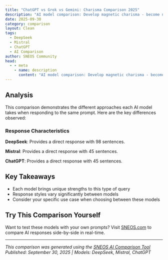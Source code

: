 ```yaml
---
title: "ChatGPT vs Grok vs Gemini: Charisma Comparison 2025"
description: "AI model comparison: Develop magnetic charisma - become naturally attractive to others..."
date: 2025-09-30
category: comparison
layout: Clean
tags:
  - DeepSeek
  - Mistral
  - ChatGPT
  - AI Comparison
author: SNEOS Community
head:
  - - meta
    - name: description
      content: "AI model comparison: Develop magnetic charisma - become naturally attractive to others..."
---
```


<ChatComparison
  title="ChatGPT vs Grok vs Gemini: Charisma Comparison 2025"
  prompt="Develop magnetic charisma - become naturally attractive to others"
  :responses='{
    "DeepSeek": "Of course. Let\u0027s break down \u0022magnetic charisma\u0022 into a practical, learnable framework.\n\nThe most important thing to understand is this: **Charisma is not about being the most entertaining or dominant person in the room. It\u0027s about making the *other person* feel seen, heard, and valued.** When you achieve that, people are naturally drawn to you.\n\nHere is a comprehensive guide to developing that magnetic quality.\n\n### Part 1: The Inner Foundation (The \u0022Being\u0022)\n\nYou cannot fake this part for long. True charisma radiates from a solid internal state.\n\n1.  **Cultivate Authentic Self-Confidence:**\n    *   **Know Your Value:** List your strengths, skills, and past successes. You don\u0027t have to be arrogant, but you must be aware of what you bring to the table.\n    *   **Embrace Imperfection:** Charismatic people aren\u0027t perfect. They are comfortable with their flaws. They can laugh at themselves, which is incredibly endearing and humanizing.\n    *   **Stop Seeking Validation:** Your worth is not determined by others\u0027 approval. When you stop needing others to like you, you become more relaxed and genuine, which paradoxically makes them like you more.\n\n2.  **Develop Deep Presence:**\n    *   **The 90-Second Rule:** When you first meet someone, give them your complete, undivided attention for the first 90 seconds. Don\u0027t look over their shoulder for someone more important. This single shift is transformative.\n    *   **Practice Mindfulness:** Meditate for 5-10 minutes a day. This trains your brain to stop getting lost in thought and to stay in the present moment with the person in front of you.\n\n3.  **Adopt an Abundance Mindset:**\n    *   Believe that there are enough connections, opportunities, and friendships to go around. This eliminates desperation and neediness, the two biggest killers of charisma.\n\n### Part 2: The External Expression (The \u0022Doing\u0022)\n\nThis is how you project your inner state to the world.\n\n#### A. Master Non-Verbal Communication (The Unspoken 93%)\n\n1.  **Eye Contact:** Don\u0027t stare, but do hold contact. A good technique is to notice their eye color when you first meet. Try to maintain contact for 60-70% of the conversation, looking away briefly to avoid intensity.\n2.  **Posture \u0026 Body Language:**\n    *   **Stand Tall:** Keep your shoulders back and your chest open. This signals confidence and receptivity.\n    *   **Uncross Your Arms:** This is a closed, defensive posture. Keep your arms relaxed at your sides or use them to gesture.\n    *   **Lean In Slightly:** When someone is talking, a slight forward lean shows engagement and interest.\n3.  **The Voice:**\n    *   **Slow Down:** Rushing your speech signals anxiety. A slightly slower, deliberate pace conveys authority and calm.\n    *   **Modulate Your Tone:** A monotone voice is boring. Let your voice go up and down with emotion and emphasis.\n    *   **Warmth in the Smile:** A genuine, slow-building smile that reaches your eyes (creating \u0022crow\u0027s feet\u0022) is perceived as warm and authentic, not a polite, forced grin.\n\n#### B. Master Verbal Communication (The Spoken 7%)\n\n1.  **Become a World-Class Listener:**\n    *   **Listen to Understand, Not to Reply.** Stop formulating your response while the other person is talking.\n    *   **Ask Open-Ended Questions:** Instead of \u0022Did you have a good weekend?\u0022 ask \u0022What was the highlight of your weekend?\u0022 This invites stories.\n    *   **Practice \u0022Echoing\u0022:** Gently repeat the last few words they say as a question. *Them: \u0022...and that\u0027s how I ended up moving to Spain.\u0022 You: \u0022...ended up moving to Spain?\u0022* This shows you\u0027re tracking and encourages them to continue.\n\n2.  **Make People Feel Good About Themselves:**\n    *   **Offer Specific, Genuine Compliments:** Instead of \u0022Nice presentation,\u0022 say \u0022I was really impressed with how you handled those tough questions with such clarity.\u0022 Specificity proves you were paying attention.\n    *   **Validate Their Feelings:** \u0022That sounds incredibly frustrating,\u0022 or \u0022You must have been so excited!\u0022 This builds immediate rapport.\n\n3.  **Tell Engaging Stories:**\n    *   People remember stories, not facts. Practice telling short, relevant anecdotes from your life. A good story has a clear point, some emotion, and a relatable challenge or triumph.\n\n### Part 3: The Charismatic Mindsets (The \u0022X-Factor\u0022)\n\nChoose one of these \u0022flavors\u0022 of charisma to embody, depending on your personality and the situation.\n\n*   **Focus Charisma:** The most powerful and universally applicable. It\u0027s the intense presence and deep listening we\u0027ve discussed. It makes people feel like they are the most important person in the world. (Ex: Bill Clinton, a therapist you trust).\n*   **Kindness Charisma:** Rooted in warmth, acceptance, and benevolence. Your body language is soft and open, and you radiate calm and safety. (Ex: Fred Rogers, the Dalai Lama).\n*   **Authority Charisma:** Conveyed through confidence, expertise, and status (earned, not assumed). It\u0027s powerful but must be tempered with warmth, or it becomes intimidation. (Ex: A respected CEO, a seasoned surgeon).\n*   **Vitality Charisma:** Bubbling with energy, optimism, and humor. You bring a sense of fun and possibility into the room. (Ex: A great motivational speaker, a fun friend).\n\n**You can blend these, but most people have a natural tendency toward one or two.**\n\n### Your Action Plan: Start Small\n\nYou don\u0027t have to do everything at once. Pick **one** thing to practice for a week.\n\n*   **Week 1:** In every conversation, focus 100% on the person. Put your phone away. Don\u0027t interrupt.\n*   **Week 2:** Practice making eye contact and noticing one new thing about the person (their earrings, the color of their tie, their enthusiasm for a topic).\n*   **Week 3:** Give one specific, genuine compliment to someone each day.\n*   **Week 4:** Work on slowing down your speech and letting your sentences land.\n\n**Final Truth:** Magnetic charisma is a skill, not a magic trick. It\u0027s built through consistent, mindful practice. It\u0027s about shifting your focus from \u0022How am I being perceived?\u0022 to **\u0022How can I make this person feel truly heard and valued?\u0022**\n\nWhen you do that, you stop *performing* charisma and start *embodying* it. And that is naturally, powerfully attractive.",
    "Mistral": "Developing magnetic charisma involves a combination of personal growth, emotional intelligence, and effective communication. Here are some steps to help you become naturally attractive to others:\n\n1. **Self-Confidence**:\n   - **Believe in Yourself**: Understand your strengths and embrace your uniqueness.\n   - **Body Language**: Maintain good posture, eye contact, and a genuine smile.\n   - **Personal Grooming**: Take care of your appearance. This doesn\u0027t mean you need to be a fashion icon, but rather show that you respect yourself.\n\n2. **Emotional Intelligence**:\n   - **Empathy**: Understand and share the feelings of another. This shows that you care and are invested in them.\n   - **Active Listening**: Pay full attention to the speaker, show you\u0027re listening, and provide feedback.\n   - **Self-Awareness**: Recognize your emotions and how they affect your thoughts and behavior.\n\n3. **Effective Communication**:\n   - **Be Genuine**: Authenticity goes a long way. Be yourself and let your true personality shine.\n   - **Positivity**: Maintain a positive outlook. People are naturally drawn to positivity.\n   - **Storytelling**: Learn to tell engaging stories. This can make you more interesting and memorable.\n   - **Humor**: If it comes naturally to you, use it. It can be a powerful tool for connection.\n\n4. **Personal Growth**:\n   - **Passion**: Pursue your passions and share them with others. Passion is attractive.\n   - **Curiosity**: Be open to new experiences and ideas. Ask questions and show genuine interest in others.\n   - **Personal Development**: Always strive to improve yourself. This can make you more interesting and show others that you value growth.\n\n5. **Help Others**:\n   - **Be Kind**: Small acts of kindness can make a big impact.\n   - **Provide Value**: Share your knowledge, skills, or resources to help others.\n   - **Be Supportive**: Be there for others in their times of need.\n\n6. **Be Present**:\n   - **Live in the Moment**: Give your full attention to the person you\u0027re with and the situation you\u0027re in.\n   - **Mindfulness**: Practice mindfulness to stay present and non-judgmental.\n\n7. **Practice**:\n   - **Social Skills**: Like any other skill, charisma can be developed with practice. Put yourself out there and interact with others.\n\n8. **Be Consistent**:\n   - **Consistency is Key**: Make sure your charismatic behavior is consistent, not just a one-time show.\n\n9. **Learn from Others**:\n   - **Observe Charismatic People**: Pay attention to what they do and how they behave. Try to incorporate their positive traits into your own life.\n\n10. **Be Patient**:\n    - **Personal Growth Takes Time**: Don\u0027t rush the process. Keep working on yourself and the rest will follow.",
    "ChatGPT": "Developing magnetic charisma and becoming naturally attractive to others involves a combination of mindset, behaviors, and communication skills. Here are some practical steps to help you cultivate that magnetic presence:\n\n### 1. Cultivate Genuine Confidence\n- **Believe in Yourself:** Confidence is magnetic. Work on building self-esteem by acknowledging your strengths and achievements.\n- **Body Language:** Stand tall, maintain good posture, make eye contact, and smile warmly. Confident body language invites people in.\n\n### 2. Develop Emotional Intelligence\n- **Be Present:** Truly listen when others speak. Show that you care about their thoughts and feelings.\n- **Empathy:** Understand and validate others\u2019 emotions. People are naturally drawn to those who make them feel understood.\n\n### 3. Improve Communication Skills\n- **Be Clear and Articulate:** Speak with clarity and conviction.\n- **Use Stories and Humor:** Stories create connection, and a well-timed joke breaks the ice.\n- **Positive Language:** Focus on uplifting and positive topics to create an enjoyable atmosphere.\n\n### 4. Show Genuine Interest in Others\n- **Ask Thoughtful Questions:** Encourage others to share about themselves.\n- **Remember Details:** Refer back to things people have told you. It shows you value them.\n\n### 5. Develop an Authentic and Warm Personality\n- **Be Yourself:** Authenticity is attractive. Don\u2019t try to be someone you\u2019re not.\n- **Be Kind and Approachable:** Warmth invites others to feel comfortable around you.\n\n### 6. Take Care of Your Appearance and Energy\n- **Dress Well:** Dressing appropriately for the occasion can boost your confidence and perception.\n- **Maintain Good Hygiene:** A neat appearance is important.\n- **Manage Your Energy:** Be enthusiastic and energetic but avoid overwhelming intensity.\n\n### 7. Be Positive and Optimistic\n- People are drawn to those who uplift them. Cultivate a positive mindset and share that energy with others.\n\n### 8. Practice Gratitude and Generosity\n- Being grateful and generous (with your time, attention, and resources) makes you more likable and magnetic.\n\n### 9. Develop a Sense of Purpose and Passion\n- Passion is contagious. When you talk about what excites you, others naturally gravitate towards your enthusiasm.\n\n### 10. Keep Improving Social Skills\n- **Join Groups or Clubs:** Practice interacting in different social settings.\n- **Observe Charismatic People:** Learn from those you admire.\n- **Seek Feedback:** Ask trusted friends for honest feedback and ways to improve.\n\n---\n\n### Daily Practices to Build Magnetic Charisma:\n- Practice mindful listening during conversations.\n- Smile more often and genuinely.\n- Compliment or encourage at least one person daily.\n- Work on your posture and eye contact every day.\n- Read books or watch talks on charisma and social skills.\n\nBy consistently applying these steps, you will naturally develop magnetic charisma that attracts and inspires others."
  }'
  published-date="13:01"
/>

## Analysis

This comparison demonstrates the different approaches each AI model takes when responding to the same prompt. Here are the key differences observed:

### Response Characteristics

**DeepSeek**: Provides a direct response with 98 sentences. 

**Mistral**: Provides a direct response with 45 sentences. 

**ChatGPT**: Provides a direct response with 45 sentences. 

## Key Takeaways

- Each model brings unique strengths to this type of query
- Response styles vary significantly between models
- Consider your specific use case when choosing between these models

## Try This Comparison Yourself

Want to test these models with your own prompts? Visit [SNEOS.com](https://sneos.com) to compare AI responses side-by-side in real-time.

---

*This comparison was generated using the [SNEOS AI Comparison Tool](https://sneos.com)*
*Published: September 30, 2025 | Models: DeepSeek, Mistral, ChatGPT*
